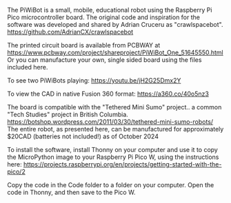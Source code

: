 The PiWiBot is a small, mobile, educational robot using the Raspberry Pi Pico microcontroller board.
The original code and inspiration for the software was developed and shared by Adrian Cruceru as "crawlspacebot". https://github.com/AdrianCX/crawlspacebot 

The printed circuit board is available from PCBWAY at https://www.pcbway.com/project/shareproject/PiWiBot_One_51645550.html 
Or you can manufacture your own, single sided board using the files included here.

To see two PiWiBots playing: https://youtu.be/jH2G25Dmx2Y  

To view the CAD in native Fusion 360 format: https://a360.co/40o5nz3 

The board is compatible with the "Tethered Mini Sumo" project.. a common "Tech Studies" project in British Columbia. https://botshop.wordpress.com/2011/03/30/tethered-mini-sumo-robots/ 
The entire robot, as presented here, can be manufactured for approximately $20CAD (batteries not included!) as of October 2024

To install the software, install Thonny on your computer and use it to copy the MicroPython image to your Raspberry Pi Pico W, using the instructions here: https://projects.raspberrypi.org/en/projects/getting-started-with-the-pico/2 

Copy the code in the Code folder to a folder on your computer. Open the code in Thonny, and then save to the Pico W.

